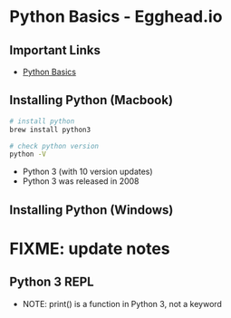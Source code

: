 # Python Basics - Egghead.io

## Important Links

- [Python Basics](https://egghead.io/lessons/python-install-python)

## Installing Python (Macbook)

```bash
# install python
brew install python3

# check python version
python -V
```

- Python 3 (with 10 version updates)
- Python 3 was released in 2008

## Installing Python (Windows)

# FIXME: update notes

## Python 3 REPL

- NOTE: print() is a function in Python 3, not a keyword


